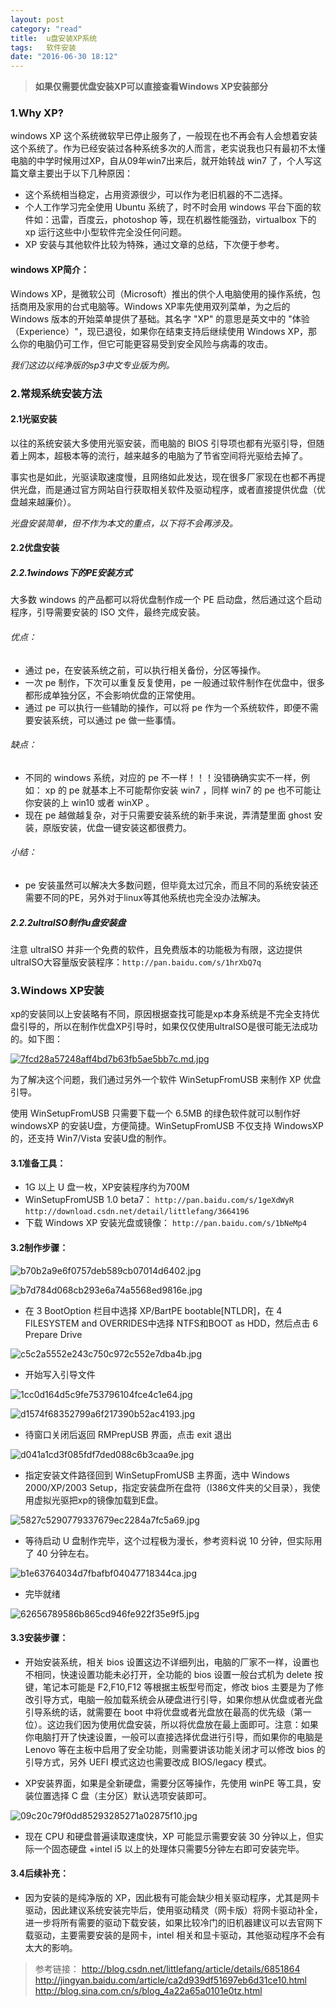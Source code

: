```yaml
---
layout: post
category: "read"
title:  u盘安装XP系统
tags:   软件安装
date: "2016-06-30 18:12"
---
```


> **如果仅需要优盘安装XP可以直接查看Windows XP安装部分**



### 1.Why XP?

windows XP 这个系统微软早已停止服务了，一般现在也不再会有人会想着安装这个系统了。作为已经安装过各种系统多次的人而言，老实说我也只有最初不太懂电脑的中学时候用过XP，自从09年win7出来后，就开始转战 win7 了，个人写这篇文章主要出于以下几种原因：
- 这个系统相当稳定，占用资源很少，可以作为老旧机器的不二选择。
- 个人工作学习完全使用 Ubuntu 系统了，时不时会用 windows 平台下面的软件如：迅雷，百度云，photoshop 等，现在机器性能强劲，virtualbox 下的 xp 运行这些中小型软件完全没任何问题。
- XP 安装与其他软件比较为特殊，通过文章的总结，下次便于参考。

<!-- more -->

#### windows XP简介：
Windows XP，是微软公司（Microsoft）推出的供个人电脑使用的操作系统，包括商用及家用的台式电脑等。Windows XP率先使用双列菜单，为之后的Windows 版本的开始菜单提供了基础。其名字 "XP" 的意思是英文中的 "体验（Experience）"，现已退役，如果你在结束支持后继续使用 Windows XP，那么你的电脑仍可工作，但它可能更容易受到安全风险与病毒的攻击。

*我们这边以纯净版的sp3中文专业版为例。*

### 2.常规系统安装方法

#### 2.1光驱安装

以往的系统安装大多使用光驱安装，而电脑的 BIOS 引导项也都有光驱引导，但随着上网本，超极本等的流行，越来越多的电脑为了节省空间将光驱给去掉了。

事实也是如此，光驱读取速度慢，且网络如此发达，现在很多厂家现在也都不再提供光盘，而是通过官方网站自行获取相关软件及驱动程序，或者直接提供优盘（优盘越来越廉价）。

*光盘安装简单，但不作为本文的重点，以下将不会再涉及。*

#### 2.2优盘安装

##### 2.2.1windows下的PE安装方式

大多数 windows 的产品都可以将优盘制作成一个 PE 启动盘，然后通过这个启动程序，引导需要安装的 ISO 文件，最终完成安装。

###### 优点：

- 通过 pe，在安装系统之前，可以执行相关备份，分区等操作。
- 一次 pe 制作，下次可以重复反复使用，pe 一般通过软件制作在优盘中，很多都形成单独分区，不会影响优盘的正常使用。
- 通过 pe 可以执行一些辅助的操作，可以将 pe 作为一个系统软件，即便不需要安装系统，可以通过 pe 做一些事情。

###### 缺点：

- 不同的 windows 系统，对应的 pe 不一样！！！没错确确实实不一样，例如： xp 的 pe 就基本上不可能帮你安装 win7 ，同样 win7 的 pe 也不可能让你安装的上 win10 或者 winXP 。
- 现在 pe 越做越复杂，对于只需要安装系统的新手来说，弄清楚里面 ghost 安装，原版安装，优盘一键安装这都很费力。

###### 小结：

- pe 安装虽然可以解决大多数问题，但毕竟太过冗余，而且不同的系统安装还需要不同的PE，另外对于linux等其他系统也完全没办法解决。


##### 2.2.2ultraISO制作u盘安装盘

注意 ultraISO 并非一个免费的软件，且免费版本的功能极为有限，这边提供ultraISO大容量版安装程序：`http://pan.baidu.com/s/1hrXbQ7q`

### 3.Windows XP安装

xp的安装同以上安装略有不同，原因根据查找可能是xp本身系统是不完全支持优盘引导的，所以在制作优盘XP引导时，如果仅仅使用ultraISO是很可能无法成功的。如下图：

[![7fcd28a57248aff4bd7b63fb5ae5bb7c.md.jpg](http://tc.ffsky.net/images/2016/07/01/7fcd28a57248aff4bd7b63fb5ae5bb7c.md.jpg)](http://tc.ffsky.net/image/Wbv)


为了解决这个问题，我们通过另外一个软件 WinSetupFromUSB 来制作 XP 优盘引导。

使用 WinSetupFromUSB 只需要下载一个 6.5MB 的绿色软件就可以制作好 windowsXP 的安装U盘，方便简捷。WinSetupFromUSB 不仅支持 WindowsXP 的，还支持 Win7/Vista 安装U盘的制作。

#### 3.1准备工具：

- 1G 以上 U 盘一枚，XP安装程序约为700M
- WinSetupFromUSB 1.0 beta7：
`http://pan.baidu.com/s/1geXdWyR`
`http://download.csdn.net/detail/littlefang/3664196`
- 下载 Windows XP 安装光盘或镜像：
`http://pan.baidu.com/s/1bNeMp4`


#### 3.2制作步骤：

![b70b2a9e6f0757deb589cb07014d6402.jpg](http://tc.ffsky.net/images/2016/07/01/b70b2a9e6f0757deb589cb07014d6402.jpg)


![b7d784d068cb293e6a74a5568ed9816e.jpg](http://tc.ffsky.net/images/2016/07/01/b7d784d068cb293e6a74a5568ed9816e.jpg)

- 在 3 BootOption 栏目中选择 XP/BartPE bootable[NTLDR]，在 4 FILESYSTEM and OVERRIDES中选择 NTFS和BOOT as HDD，然后点击 6 Prepare Drive

![c5c2a5552e243c750c972c552e7dba4b.jpg](http://tc.ffsky.net/images/2016/07/01/c5c2a5552e243c750c972c552e7dba4b.jpg)

- 开始写入引导文件

![1cc0d164d5c9fe753796104fce4c1e64.jpg](http://tc.ffsky.net/images/2016/07/01/1cc0d164d5c9fe753796104fce4c1e64.jpg)

![d1574f68352799a6f217390b52ac4193.jpg](http://tc.ffsky.net/images/2016/07/01/d1574f68352799a6f217390b52ac4193.jpg)

- 待窗口关闭后返回 RMPrepUSB 界面，点击 exit 退出

![d041a1cd3f085fdf7ded088c6b3caa9e.jpg](http://tc.ffsky.net/images/2016/07/01/d041a1cd3f085fdf7ded088c6b3caa9e.jpg)

- 指定安装文件路径回到 WinSetupFromUSB 主界面，选中 Windows 2000/XP/2003 Setup，指定安装盘所在盘符（I386文件夹的父目录），我使用虚拟光驱把xp的镜像加载到E盘。

![5827c5290779337679ec2284a7fc5a69.jpg](http://tc.ffsky.net/images/2016/07/01/5827c5290779337679ec2284a7fc5a69.jpg)

- 等待启动 U 盘制作完毕，这个过程极为漫长，参考资料说 10 分钟，但实际用了 40 分钟左右。

![b1e63764034d7fbafbf04047718344ca.jpg](http://tc.ffsky.net/images/2016/07/01/b1e63764034d7fbafbf04047718344ca.jpg)

- 完毕就绪

![62656789586b865cd946fe922f35e9f5.jpg](http://tc.ffsky.net/images/2016/07/01/62656789586b865cd946fe922f35e9f5.jpg)

#### 3.3安装步骤：

- 开始安装系统，相关 bios 设置这边不详细列出，电脑的厂家不一样，设置也不相同，快速设置功能未必打开，全功能的 bios 设置一般台式机为 delete 按键，笔记本可能是 F2,F10,F12 等根据主板型号而定，修改 bios 主要是为了修改引导方式，电脑一般加载系统会从硬盘进行引导，如果你想从优盘或者光盘引导系统的话，就需要在 boot 中将优盘或者光盘放在最高的优先级（第一位）。这边我们因为使用优盘安装，所以将优盘放在最上面即可。注意：如果你电脑打开了快速设置，一般可以直接选择优盘进行引导，而如果你的电脑是 Lenovo 等在主板中启用了安全功能，则需要讲该功能关闭才可以修改 bios 的引导方式，另外 UEFI 模式这边也需要改成 BIOS/legacy 模式。

- XP安装界面，如果是全新硬盘，需要分区等操作，先使用 winPE 等工具，安装位置选择 C 盘（主分区）默认选项安装即可。

![09c20c79f0dd85293285271a02875f10.jpg](http://tc.ffsky.net/images/2016/07/01/09c20c79f0dd85293285271a02875f10.jpg)

- 现在 CPU 和硬盘普遍读取速度快，XP 可能显示需要安装 30 分钟以上，但实际一个固态硬盘 +intel i5 以上的处理体只需要5分钟左右即可安装完毕。

#### 3.4后续补充：
- 因为安装的是纯净版的 XP，因此极有可能会缺少相关驱动程序，尤其是网卡驱动，因此建议系统安装完毕后，使用驱动精灵（网卡版）将网卡驱动补全，进一步将所有需要的驱动下载安装，如果比较冷门的旧机器建议可以去官网下载驱动，主要需要安装的是网卡，intel 相关和显卡驱动，其他驱动程序不会有太大的影响。


> 参考链接：
> http://blog.csdn.net/littlefang/article/details/6851864
> http://jingyan.baidu.com/article/ca2d939df51697eb6d31ce10.html
> http://blog.sina.com.cn/s/blog_4a22a65a0101e0tz.html
